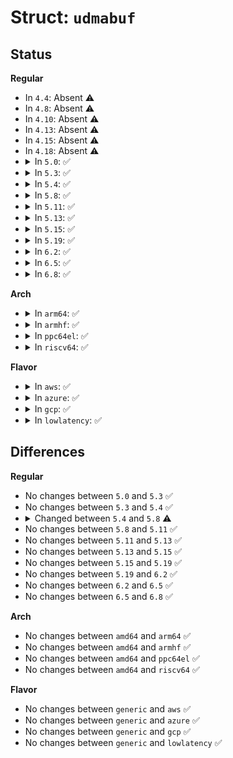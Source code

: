 # Struct: <code>udmabuf</code>

## Status
<b>Regular</b>
<ul>
<li>
In <code>4.4</code>: Absent ⚠️
</li>
<li>
In <code>4.8</code>: Absent ⚠️
</li>
<li>
In <code>4.10</code>: Absent ⚠️
</li>
<li>
In <code>4.13</code>: Absent ⚠️
</li>
<li>
In <code>4.15</code>: Absent ⚠️
</li>
<li>
In <code>4.18</code>: Absent ⚠️
</li>
<li>
<details>
<summary>In <code>5.0</code>: ✅</summary>

```c
struct udmabuf {
    long unsigned int pagecount;
    struct page **pages;
};
```
</details>
</li>
<li>
<details>
<summary>In <code>5.3</code>: ✅</summary>

```c
struct udmabuf {
    long unsigned int pagecount;
    struct page **pages;
};
```
</details>
</li>
<li>
<details>
<summary>In <code>5.4</code>: ✅</summary>

```c
struct udmabuf {
    long unsigned int pagecount;
    struct page **pages;
};
```
</details>
</li>
<li>
<details>
<summary>In <code>5.8</code>: ✅</summary>

```c
struct udmabuf {
    long unsigned int pagecount;
    struct page **pages;
    struct sg_table *sg;
    struct miscdevice *device;
};
```
</details>
</li>
<li>
<details>
<summary>In <code>5.11</code>: ✅</summary>

```c
struct udmabuf {
    long unsigned int pagecount;
    struct page **pages;
    struct sg_table *sg;
    struct miscdevice *device;
};
```
</details>
</li>
<li>
<details>
<summary>In <code>5.13</code>: ✅</summary>

```c
struct udmabuf {
    long unsigned int pagecount;
    struct page **pages;
    struct sg_table *sg;
    struct miscdevice *device;
};
```
</details>
</li>
<li>
<details>
<summary>In <code>5.15</code>: ✅</summary>

```c
struct udmabuf {
    long unsigned int pagecount;
    struct page **pages;
    struct sg_table *sg;
    struct miscdevice *device;
};
```
</details>
</li>
<li>
<details>
<summary>In <code>5.19</code>: ✅</summary>

```c
struct udmabuf {
    long unsigned int pagecount;
    struct page **pages;
    struct sg_table *sg;
    struct miscdevice *device;
};
```
</details>
</li>
<li>
<details>
<summary>In <code>6.2</code>: ✅</summary>

```c
struct udmabuf {
    long unsigned int pagecount;
    struct page **pages;
    struct sg_table *sg;
    struct miscdevice *device;
};
```
</details>
</li>
<li>
<details>
<summary>In <code>6.5</code>: ✅</summary>

```c
struct udmabuf {
    long unsigned int pagecount;
    struct page **pages;
    struct sg_table *sg;
    struct miscdevice *device;
};
```
</details>
</li>
<li>
<details>
<summary>In <code>6.8</code>: ✅</summary>

```c
struct udmabuf {
    long unsigned int pagecount;
    struct page **pages;
    struct sg_table *sg;
    struct miscdevice *device;
};
```
</details>
</li>
</ul>
<b>Arch</b>
<ul>
<li>
<details>
<summary>In <code>arm64</code>: ✅</summary>

```c
struct udmabuf {
    long unsigned int pagecount;
    struct page **pages;
};
```
</details>
</li>
<li>
<details>
<summary>In <code>armhf</code>: ✅</summary>

```c
struct udmabuf {
    long unsigned int pagecount;
    struct page **pages;
};
```
</details>
</li>
<li>
<details>
<summary>In <code>ppc64el</code>: ✅</summary>

```c
struct udmabuf {
    long unsigned int pagecount;
    struct page **pages;
};
```
</details>
</li>
<li>
<details>
<summary>In <code>riscv64</code>: ✅</summary>

```c
struct udmabuf {
    long unsigned int pagecount;
    struct page **pages;
};
```
</details>
</li>
</ul>
<b>Flavor</b>
<ul>
<li>
<details>
<summary>In <code>aws</code>: ✅</summary>

```c
struct udmabuf {
    long unsigned int pagecount;
    struct page **pages;
};
```
</details>
</li>
<li>
<details>
<summary>In <code>azure</code>: ✅</summary>

```c
struct udmabuf {
    long unsigned int pagecount;
    struct page **pages;
};
```
</details>
</li>
<li>
<details>
<summary>In <code>gcp</code>: ✅</summary>

```c
struct udmabuf {
    long unsigned int pagecount;
    struct page **pages;
};
```
</details>
</li>
<li>
<details>
<summary>In <code>lowlatency</code>: ✅</summary>

```c
struct udmabuf {
    long unsigned int pagecount;
    struct page **pages;
};
```
</details>
</li>
</ul>

## Differences
<b>Regular</b>
<ul>
<li>
No changes between <code>5.0</code> and <code>5.3</code> ✅
</li>
<li>
No changes between <code>5.3</code> and <code>5.4</code> ✅
</li>
<li>
<details>
<summary>Changed between <code>5.4</code> and <code>5.8</code> ⚠️</summary>
<ul>
<li>
<b>Field added. </b>
<code>struct sg_table *sg</code>
</li>
<li>
<b>Field added. </b>
<code>struct miscdevice *device</code>
</li>
</ul>
</details>
</li>
<li>
No changes between <code>5.8</code> and <code>5.11</code> ✅
</li>
<li>
No changes between <code>5.11</code> and <code>5.13</code> ✅
</li>
<li>
No changes between <code>5.13</code> and <code>5.15</code> ✅
</li>
<li>
No changes between <code>5.15</code> and <code>5.19</code> ✅
</li>
<li>
No changes between <code>5.19</code> and <code>6.2</code> ✅
</li>
<li>
No changes between <code>6.2</code> and <code>6.5</code> ✅
</li>
<li>
No changes between <code>6.5</code> and <code>6.8</code> ✅
</li>
</ul>
<b>Arch</b>
<ul>
<li>
No changes between <code>amd64</code> and <code>arm64</code> ✅
</li>
<li>
No changes between <code>amd64</code> and <code>armhf</code> ✅
</li>
<li>
No changes between <code>amd64</code> and <code>ppc64el</code> ✅
</li>
<li>
No changes between <code>amd64</code> and <code>riscv64</code> ✅
</li>
</ul>
<b>Flavor</b>
<ul>
<li>
No changes between <code>generic</code> and <code>aws</code> ✅
</li>
<li>
No changes between <code>generic</code> and <code>azure</code> ✅
</li>
<li>
No changes between <code>generic</code> and <code>gcp</code> ✅
</li>
<li>
No changes between <code>generic</code> and <code>lowlatency</code> ✅
</li>
</ul>
